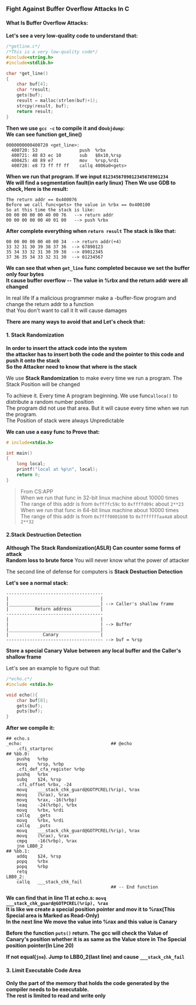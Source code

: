 ### Fight Against Buffer Overflow Attacks In C

#### What Is Buffer Overflow Attacks:

**Let's see a very low-quality code to understand that:**
```c
/*getline.c*/
/*This is a very low-quality code*/
#include<string.h>
#include<stdlib.h>

char *get_line()
{
    char buf[4];
    char *result;
    gets(buf);
    result = malloc(strlen(buf)+1);
    strcpy(result, buf);
    return result;
}
```
**Then we use ```gcc -c``` to compile it and do```objdump```:<br>**
**We can see function get_line()**
```assembly
0000000000400720 <get_line>:
  400720: 53                push  %rbx
  400721: 48 83 ec 10       sub   $0x10,%rsp
  400425: 48 89 e7          mov   %rsp,%rdi
  400728: e8 73 ff ff ff    callq 4006a0<gets>
```
**When we run that program. If we input ```0123456789012345678901234```<br>We will find a segmentation fault(in early linux)**
**Then We use GDB to check, Here is the result:**
```
The return addr == 0x400076
Before we call func<gets> the value in %rbx == 0x400100
So at this time the stack is like:
00 00 00 00 00 40 00 76   --> return addr
00 00 00 00 00 40 01 00   --> push %rbx
```

**After complete everything when ```return result``` The stack is like that:**
```
00 00 00 00 00 40 00 34  --> return addr(+4)
33 32 31 30 39 38 37 36  --> 67890123
35 34 33 32 31 30 39 38  --> 89012345
37 36 35 34 33 32 31 30  --> 01234567
```
**We can see that when ```get_line``` func completed because we set the buffer only four bytes<br>**
**It cause buffer overflow -- The value in %rbx and the return addr were all changed<br>**


In real life If a malicious programmer make a -buffer-flow program and change the return addr to a function<br>that You don't want to call it
It will cause damages


**There are many ways to avoid that and Let's check that:**

#### 1. Stack Randomization
**In order to insert the attack code into the system<br>the attacker has to insert both the code and the pointer to this code and push it onto the stack<br>**
**So the Attacker need to know that where is the stack**

We use **Stack Randomization** to make every time we run a program. The Stack Position will be changed<br>

To achieve it. Every time A program beginning. We use func```alloca()``` to distribute a random number position<br>
The program did not use that area. But it will cause every time when we run the program.<br>The Position of stack were always Unpredictable<br>


**We can use a easy func to Prove that:**


```c
# include<stdio.h>

int main()
{
    long local;
    printf("local at %p\n", local);
    return 0;
}
```
> From CS:APP<br>
> When we run that func in 32-bit linux machine about 10000 times<br>
> The range of this addr is from ```0xff7fc59c``` to ```0xffffd09c``` about ```2**23```<br>
> When we run that func in 64-bit linux machine about 10000 times<br> 
> The range of this addr is from ```0x7fff0001b98``` to ```0x7ffffffaa4a8``` about ```2**32```<br>


#### 2.Stack Destruction Detection

**Although The Stack Randomization(ASLR) Can counter some forms of attack**<br>
**Random loss to brute force** You will never know what the power of attacker

The second line of defense for computers is **Stack Destuction Detection**<br>


**Let's see a normal stack:**
```
-------------------------------------
|                                   |
|___________________________________| --> Caller's shallow frame
|          Return address           |
-------------------------------------
|                                   |
|                                   | --> Buffer
|___________________________________|
|             Canary                |
------------------------------------- --> buf = %rsp
```
**Store a special Canary Value between any local buffer and the Caller's shallow frame**<br>

Let's see an example to figure out that:
```c
/*echo.c*/
#include <stdio.h>

void echo(){
    char buf[8];
    gets(buf);
    puts(buf);
}
```
**After we compile it:**
```
## echo.s
_echo:                                  ## @echo
	.cfi_startproc
## %bb.0:
	pushq	%rbp
	movq	%rsp, %rbp
	.cfi_def_cfa_register %rbp
	pushq	%rbx
	subq	$24, %rsp
	.cfi_offset %rbx, -24
	movq	___stack_chk_guard@GOTPCREL(%rip), %rax
	movq	(%rax), %rax
	movq	%rax, -16(%rbp)
	leaq	-24(%rbp), %rbx
	movq	%rbx, %rdi
	callq	_gets
	movq	%rbx, %rdi
	callq	_puts
	movq	___stack_chk_guard@GOTPCREL(%rip), %rax
	movq	(%rax), %rax
	cmpq	-16(%rbp), %rax
	jne	LBB0_2
## %bb.1:
	addq	$24, %rsp
	popq	%rbx
	popq	%rbp
	retq
LBB0_2:
	callq	___stack_chk_fail
                                        ## -- End function

```

**We can find that in line 11 at echo.s: ```movq  ___stack_chk_guard@GOTPCREL(%rip), %rax```<br>**
**It is like we create a special position pointer and mov it to %rax(This Special area is Marked as Read-Only)<br>**
**In the next line We move the value into %rax and this value is Canary<br>**


**Before the function ```puts()``` return. The gcc will check the Value of Canary's position whether it is as same as the Value store in The Special position pointer(In Line 20)<br>**

**If not equal(```jne```). Jump to LBB0_2(last line) and cause ```___stack_chk_fail```**



#### 3. Limit Executable Code Area

**Only the part of the memory that holds the code generated by the compiler needs to be executable.<br>The rest is limited to read and write only**
